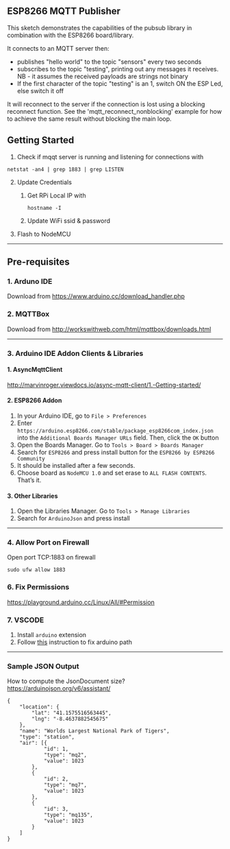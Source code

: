 ## ESP8266 MQTT Publisher

This sketch demonstrates the capabilities of the pubsub library in combination
with the ESP8266 board/library.

It connects to an MQTT server then:

- publishes "hello world" to the topic "sensors" every two seconds
- subscribes to the topic "testing", printing out any messages
  it receives. NB - it assumes the received payloads are strings not binary
- If the first character of the topic "testing" is an 1, switch ON the ESP Led,
  else switch it off

It will reconnect to the server if the connection is lost using a blocking
reconnect function. See the 'mqtt_reconnect_nonblocking' example for how to
achieve the same result without blocking the main loop.

## Getting Started

1. Check if mqqt server is running and listening for connections with

```
netstat -an4 | grep 1883 | grep LISTEN
```

2. Update Credentials

   1. Get RPi Local IP with
      ```
      hostname -I
      ```
   1. Update WiFi ssid & password

3. Flash to NodeMCU

<hr />

## Pre-requisites

### 1. Arduno IDE

Download from https://www.arduino.cc/download_handler.php

### 2. MQTTBox

Download from http://workswithweb.com/html/mqttbox/downloads.html

<hr />

### 3. Arduino IDE Addon Clients & Libraries

#### 1. AsyncMqttClient

http://marvinroger.viewdocs.io/async-mqtt-client/1.-Getting-started/
<!-- 
#### 1. PubSubClient
1. Read the documentation [here](https://pubsubclient.knolleary.net/api.html)
2.  Download latest release from https://github.com/knolleary/pubsubclient/releases/latest
3. Go to `Sketch -> Include Library -> Add .zip library` and chose the downloaded `.zip` file
4. Edit `/home/$USER/Arduino/libaries/pubsubclient-2.7/src/PubSubClient.cpp`

	1. Add under `Line#460`
		```
		// custom
		boolean PubSubClient::publish(const char *topic, const char *payload, unsigned int length)
		{
				return publish(topic, (const uint8_t *)payload, length, false);
		}
		```
5. Edit `/home/$USER/Arduino/libaries/pubsubclient-2.7/src/PubSubClient.h`

	1. Edit `Line#30`
		```
		// custom
		#define MQTT_MAX_PACKET_SIZE 512
		```
	2. Add under `Line#153`
		```
		// custom
		boolean publish(const char *topic, const char *payload, unsigned int length);
		``` -->

#### 2. ESP8266 Addon
1. In your Arduino IDE, go to `File > Preferences`
2. Enter `https://arduino.esp8266.com/stable/package_esp8266com_index.json` into the `Additional Boards Manager URLs` field. Then, click the `OK` button
3. Open the Boards Manager. Go to `Tools > Board > Boards Manager`
4. Search for `ESP8266` and press install button for the `ESP8266 by ESP8266 Community`
5. It should be installed after a few seconds.
6. Choose board as `NodeMCU 1.0` and set erase to `ALL FLASH CONTENTS`. That’s it.

#### 3. Other Libraries
1. Open the Libraries Manager. Go to `Tools > Manage Libraries`
2. Search for `ArduinoJson` and press install

<hr />

### 4. Allow Port on Firewall

Open port TCP:1883 on firewall

```
sudo ufw allow 1883
```

### 6. Fix Permissions

https://playground.arduino.cc/Linux/All/#Permission

### 7. VSCODE
1. Install `arduino` extension
2. Follow [this](https://github.com/microsoft/vscode-arduino/issues/791#issuecomment-476089760) instruction to fix arduino path

<hr />


### Sample JSON Output

How to compute the JsonDocument size?
https://arduinojson.org/v6/assistant/

```
{
	"location": {
		"lat": "41.1575516563445",
		"lng": "-8.4637882545675"
	},
	"name": "Worlds Largest National Park of Tigers",
	"type": "station",
	"air": [{
			"id": 1,
			"type": "mq2",
			"value": 1023
		},
		{
			"id": 2,
			"type": "mq7",
			"value": 1023
		},
		{
			"id": 3,
			"type": "mq135",
			"value": 1023
		}
	]
}
```